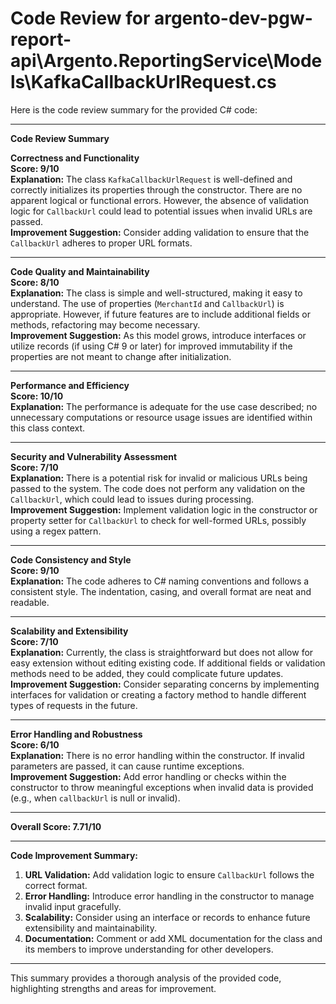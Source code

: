 # Code Review for argento-dev-pgw-report-api\Argento.ReportingService\Models\KafkaCallbackUrlRequest.cs

Here is the code review summary for the provided C# code:

---

**Code Review Summary**

**Correctness and Functionality**  
**Score: 9/10**  
**Explanation:** The class `KafkaCallbackUrlRequest` is well-defined and correctly initializes its properties through the constructor. There are no apparent logical or functional errors. However, the absence of validation logic for `CallbackUrl` could lead to potential issues when invalid URLs are passed.  
**Improvement Suggestion:** Consider adding validation to ensure that the `CallbackUrl` adheres to proper URL formats.

---

**Code Quality and Maintainability**  
**Score: 8/10**  
**Explanation:** The class is simple and well-structured, making it easy to understand. The use of properties (`MerchantId` and `CallbackUrl`) is appropriate. However, if future features are to include additional fields or methods, refactoring may become necessary.  
**Improvement Suggestion:** As this model grows, introduce interfaces or utilize records (if using C# 9 or later) for improved immutability if the properties are not meant to change after initialization.

---

**Performance and Efficiency**  
**Score: 10/10**  
**Explanation:** The performance is adequate for the use case described; no unnecessary computations or resource usage issues are identified within this class context.  

---

**Security and Vulnerability Assessment**  
**Score: 7/10**  
**Explanation:** There is a potential risk for invalid or malicious URLs being passed to the system. The code does not perform any validation on the `CallbackUrl`, which could lead to issues during processing.  
**Improvement Suggestion:** Implement validation logic in the constructor or property setter for `CallbackUrl` to check for well-formed URLs, possibly using a regex pattern.

---

**Code Consistency and Style**  
**Score: 9/10**  
**Explanation:** The code adheres to C# naming conventions and follows a consistent style. The indentation, casing, and overall format are neat and readable.  

---

**Scalability and Extensibility**  
**Score: 7/10**  
**Explanation:** Currently, the class is straightforward but does not allow for easy extension without editing existing code. If additional fields or validation methods need to be added, they could complicate future updates.  
**Improvement Suggestion:** Consider separating concerns by implementing interfaces for validation or creating a factory method to handle different types of requests in the future.

---

**Error Handling and Robustness**  
**Score: 6/10**  
**Explanation:** There is no error handling within the constructor. If invalid parameters are passed, it can cause runtime exceptions.  
**Improvement Suggestion:** Add error handling or checks within the constructor to throw meaningful exceptions when invalid data is provided (e.g., when `callbackUrl` is null or invalid).

---

**Overall Score: 7.71/10**

---

**Code Improvement Summary:**
1. **URL Validation:** Add validation logic to ensure `CallbackUrl` follows the correct format.
2. **Error Handling:** Introduce error handling in the constructor to manage invalid input gracefully.
3. **Scalability:** Consider using an interface or records to enhance future extensibility and maintainability.
4. **Documentation:** Comment or add XML documentation for the class and its members to improve understanding for other developers.

--- 

This summary provides a thorough analysis of the provided code, highlighting strengths and areas for improvement.